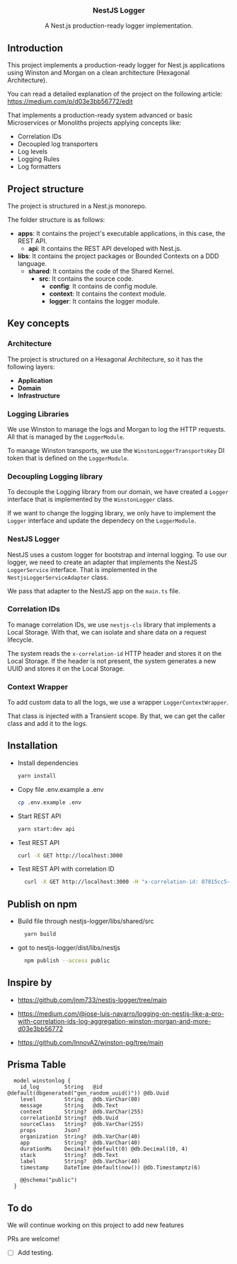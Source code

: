 <br />
<div align="center">
<h3 align="center">NestJS Logger</h3>

  <p align="center">
    A Nest.js production-ready logger implementation.
  </p>
</div>


## Introduction

This project implements a production-ready logger for Nest.js applications using Winston and Morgan on a clean architecture (Hexagonal Architecture).

You can read a detailed explanation of the project on the following article: https://medium.com/p/d03e3bb56772/edit

That implements a production-ready system advanced or basic Microservices or Monoliths projects applying concepts like:

* Correlation IDs
* Decoupled log transporters
* Log levels
* Logging Rules
* Log formatters

## Project structure

The project is structured in a Nest.js monorepo.

The folder structure is as follows:

* **apps**: It contains the project's executable applications, in this case, the REST API.
    * **api**: It contains the REST API developed with Nest.js.
* **libs**: It contains the project packages or Bounded Contexts on a DDD language.
  * **shared**: It contains the code of the Shared Kernel.
      * **src**: It contains the source code.
          * **config**: It contains de config module.
          * **context**: It contains the context module.
          * **logger**: It contains the logger module.

## Key concepts

### Architecture

The project is structured on a Hexagonal Architecture, so it has the following layers:

* **Application**
* **Domain**
* **Infrastructure**

### Logging Libraries

We use Winston to manage the logs and Morgan to log the HTTP requests. All that is managed by the `LoggerModule`.

To manage Winston transports, we use the `WinstonLoggerTransportsKey` DI token that is defined on the `LoggerModule`.

### Decoupling Logging library

To decouple the Logging library from our domain, we have created a `Logger` interface that is implemented by the `WinstonLogger` class.

If we want to change the logging library, we only have to implement the `Logger` interface and update the dependecy on the `LoggerModule`.

### NestJS Logger

NestJS uses a custom logger for bootstrap and internal logging. To use our logger, we need to create an adapter that implements the NestJS `LoggerService` interface. That is implemented in the `NestjsLoggerServiceAdapter` class.

We pass that adapter to the NestJS app on the `main.ts` file.

### Correlation IDs

To manage correlation IDs, we use `nestjs-cls` library that implements a Local Storage. With that, we can isolate and share data on a request lifecycle.

The system reads the `x-correlation-id` HTTP header and stores it on the Local Storage. If the header is not present, the system generates a new UUID and stores it on the Local Storage.

### Context Wrapper

To add custom data to all the logs, we use a wrapper `LoggerContextWrapper`.

That class is injected with a Transient scope. By that, we can get the caller class and add it to the logs.

## Installation

* Install dependencies
  ```sh
  yarn install
  ```

* Copy file .env.example a .env
  ```sh
  cp .env.example .env
  ```

* Start REST API
  ```sh
  yarn start:dev api
  ```
  
* Test REST API
  ```sh
  curl -X GET http://localhost:3000
  ```
  
* Test REST API with correlation ID
  ```sh
    curl -X GET http://localhost:3000 -H "x-correlation-id: 87815cc5-d0f2-41e5-a731-ac55bbb733e8"
  ```
## Publish on npm

* Build file through nestjs-logger/libs/shared/src
  ```sh
    yarn build
  ```

* got to nestjs-logger/dist/libs/nestjs
  ```sh
    npm publish --access public
  ```

## Inspire by

* https://github.com/jnm733/nestjs-logger/tree/main
 
* https://medium.com/@jose-luis-navarro/logging-on-nestjs-like-a-pro-with-correlation-ids-log-aggregation-winston-morgan-and-more-d03e3bb56772

* https://github.com/InnovA2/winston-pg/tree/main

## Prisma Table

  ```
    model winstonlog {
      id_log        String   @id @default(dbgenerated("gen_random_uuid()")) @db.Uuid
      level         String   @db.VarChar(80)
      message       String   @db.Text
      context       String?  @db.VarChar(255)
      correlationId String?  @db.Uuid
      sourceClass   String?  @db.VarChar(255)
      props         Json?
      organization  String?  @db.VarChar(40)
      app           String?  @db.VarChar(40)
      durationMs    Decimal? @default(0) @db.Decimal(10, 4)
      stack         String?  @db.Text
      label         String?  @db.VarChar(40)
      timestamp     DateTime @default(now()) @db.Timestamptz(6)

      @@schema("public")
    }
  ```

## To do

We will continue working on this project to add new features

PRs are welcome!

- [ ] Add testing.